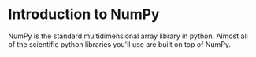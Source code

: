 # Introduction to NumPy

NumPy is the standard multidimensional array library in python.
Almost all of the scientific python libraries you'll use are built on
top of NumPy.
